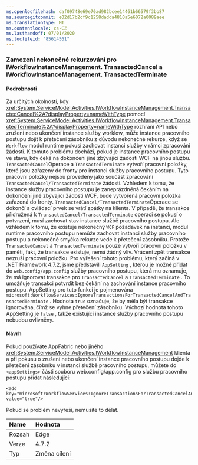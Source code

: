 ```yaml
---
ms.openlocfilehash: daf09748e69e70ad982bcee14461b66579f3bb87
ms.sourcegitcommit: e02d17b2cf9c1258dadda4810a5e6072a0089aee
ms.translationtype: MT
ms.contentlocale: cs-CZ
ms.lasthandoff: 07/01/2020
ms.locfileid: "85614561"
---
```

### <a name="avoiding-endless-recursion-for-iworkflowinstancemanagementtransactedcancel-and-iworkflowinstancemanagementtransactedterminate"></a>Zamezení nekonečné rekurzování pro IWorkflowInstanceManagement. TransactedCancel a IWorkflowInstanceManagement. TransactedTerminate

#### <a name="details"></a>Podrobnosti

Za určitých okolností, kdy <xref:System.ServiceModel.Activities.IWorkflowInstanceManagement.TransactedCancel%2A?displayProperty=nameWithType> pomocí <xref:System.ServiceModel.Activities.IWorkflowInstanceManagement.TransactedTerminate%2A?displayProperty=nameWithType> rozhraní API nebo zrušení nebo ukončení instance služby worklow, může instance pracovního postupu dojít k přetečení zásobníku z důvodu nekonečné rekurze, když se `Workflow` modul runtime pokusí zachovat instanci služby v rámci zpracování žádosti. K tomuto problému dochází, pokud je instance pracovního postupu ve stavu, kdy čeká na dokončení jiné zbývající žádosti WCF na jinou službu. `TransactedCancel`Operace a `TransactedTerminate` vytvoří pracovní položky, které jsou zařazeny do fronty pro instanci služby pracovního postupu. Tyto pracovní položky nejsou provedeny jako součást zpracování `TransactedCancel/TransactedTerminate` žádosti. Vzhledem k tomu, že instance služby pracovního postupu je zaneprázdněná čekáním na dokončení jiné zbývající žádosti WCF, bude vytvořená pracovní položka zařazená do fronty. `TransactedCancel/TransactedTerminate`Operace se dokončí a ovládací prvek se vrátí zpátky na klienta. V případě, že transakce přidružená k `TransactedCancel/TransactedTerminate` operaci se pokusí o potvrzení, musí zachovat stav instance službě pracovního postupu. Ale vzhledem k tomu, že existuje nekonečný `WCF` požadavek na instanci, modul runtime pracovního postupu nemůže zachovat instanci služby pracovního postupu a nekonečné smyčka rekurze vede k přetečení zásobníku. Protože `TransactedCancel` a `TransactedTerminate` pouze vytvoří pracovní položku v paměti, fakt, že transakce existuje, nemá žádný vliv. Vrácení zpět transakce nezruší pracovní položku. Pro vyřešení tohoto problému, který začíná v .NET Framework 4.7.2, jsme představili `AppSetting` , kterou je možné přidat do `web.config/app.config` služby pracovního postupu, která mu oznamuje, že má ignorovat transakce pro `TransactedCancel` a `TransactedTerminate` . To umožňuje transakci potvrdit bez čekání na zachování instance pracovního postupu. AppSetting pro tuto funkci je pojmenována `microsoft:WorkflowServices:IgnoreTransactionsForTransactedCancelAndTransactedTerminate` . Hodnota `true` označuje, že by měla být transakce ignorována, čímž se vyhne přetečení zásobníku. Výchozí hodnota tohoto AppSetting je `false` , takže existující instance služby pracovního postupu nebudou ovlivněny.

#### <a name="suggestion"></a>Návrh

Pokud používáte AppFabric nebo jiného <xref:System.ServiceModel.Activities.IWorkflowInstanceManagement> klienta a při pokusu o zrušení nebo ukončení instance pracovního postupu dojde k přetečení zásobníku v instanci službě pracovního postupu, můžete do `<appSettings>` části souboru web.config/app.config pro službu pracovního postupu přidat následující:

<pre><code class="lang-xml">&lt;add key=&quot;microsoft:WorkflowServices:IgnoreTransactionsForTransactedCancelAndTransactedTerminate&quot; value=&quot;true&quot;/&gt;&#13;&#10;</code></pre>

Pokud se problém nevyřeší, nemusíte to dělat.

| Name    | Hodnota       |
|:--------|:------------|
| Rozsah   | Edge        |
| Verze | 4.7.2       |
| Typ    | Změna cílení |
